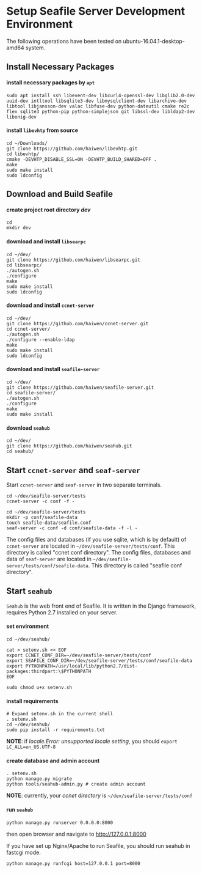 # Setup Seafile Server Development Environment

The following operations have been tested on ubuntu-16.04.1-desktop-amd64 system.

## Install Necessary Packages

#### install necessary packages by `apt`

```
sudo apt install ssh libevent-dev libcurl4-openssl-dev libglib2.0-dev uuid-dev intltool libsqlite3-dev libmysqlclient-dev libarchive-dev libtool libjansson-dev valac libfuse-dev python-dateutil cmake re2c flex sqlite3 python-pip python-simplejson git libssl-dev libldap2-dev libonig-dev
```

#### install `libevhtp` from source

```
cd ~/Downloads/
git clone https://github.com/haiwen/libevhtp.git
cd libevhtp/
cmake -DEVHTP_DISABLE_SSL=ON -DEVHTP_BUILD_SHARED=OFF .
make
sudo make install
sudo ldconfig
```

## Download and Build Seafile

#### create project root directory *dev*

```
cd
mkdir dev
```

#### download and install `libsearpc`

```
cd ~/dev/
git clone https://github.com/haiwen/libsearpc.git
cd libsearpc/
./autogen.sh
./configure
make
sudo make install
sudo ldconfig
```

#### download and install `ccnet-server`

```
cd ~/dev/
git clone https://github.com/haiwen/ccnet-server.git
cd ccnet-server/
./autogen.sh
./configure --enable-ldap
make
sudo make install
sudo ldconfig
```

#### download and install `seafile-server`

```
cd ~/dev/
git clone https://github.com/haiwen/seafile-server.git
cd seafile-server/
./autogen.sh
./configure
make
sudo make install
```

#### download `seahub`

```
cd ~/dev/
git clone https://github.com/haiwen/seahub.git
cd seahub/
```

## Start `ccnet-server` and `seaf-server`

Start `ccnet-server` and `seaf-server` in two separate terminals.

```
cd ~/dev/seafile-server/tests
ccnet-server -c conf -f -
```

```
cd ~/dev/seafile-server/tests
mkdir -p conf/seafile-data
touch seafile-data/seafile.conf
seaf-server -c conf -d conf/seafile-data -f -l -
```

The config files and databases (if you use sqlite, which is by default) of `ccnet-server` are located in `~/dev/seafile-server/tests/conf`. This directory is called "ccnet conf directory". The config files, databases and data of `seaf-server` are located in `~/dev/seafile-server/tests/conf/seafile-data`. This directory is called "seafile conf directory". 

## Start `seahub`

`Seahub` is the web front end of Seafile. It is written in the Django framework, requires Python 2.7 installed on your server.

#### set environment

```
cd ~/dev/seahub/

cat > setenv.sh << EOF
export CCNET_CONF_DIR=~/dev/seafile-server/tests/conf
export SEAFILE_CONF_DIR=~/dev/seafile-server/tests/conf/seafile-data
export PYTHONPATH=/usr/local/lib/python2.7/dist-packages:thirdpart:\$PYTHONPATH
EOF

sudo chmod u+x setenv.sh
```

#### install requirements

```
# Expand setenv.sh in the current shell
. setenv.sh
cd ~/dev/seahub/
sudo pip install -r requirements.txt
```

**NOTE**: if *locale.Error: unsupported locale setting*, you should `export LC_ALL=en_US.UTF-8`

#### create database and admin account

```
. setenv.sh
python manage.py migrate
python tools/seahub-admin.py # create admin account
```

**NOTE**: currently, your *ccnet directory* is `~/dev/seafile-server/tests/conf`

#### run `seahub`

```
python manage.py runserver 0.0.0.0:8000
```

then open browser and navigate to http://127.0.0.1:8000

If you have set up Nginx/Apache to run Seafile, you should run seahub in fastcgi mode.

```
python manage.py runfcgi host=127.0.0.1 port=8000
```
